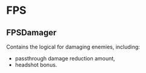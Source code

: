 # FPS
## FPSDamager
Contains the logical for damaging enemies, including:
- passthrough damage reduction amount,
- headshot bonus.